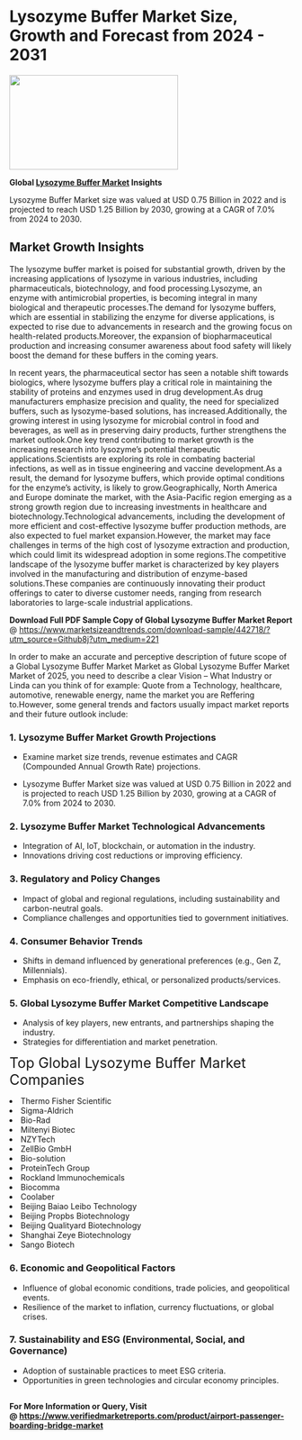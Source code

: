 <H1>Lysozyme Buffer Market Size, Growth and Forecast from 2024 - 2031</H1><img class="aligncenter size-medium wp-image-584254" src="https://thirdeyenews.in/wp-content/uploads/2024/09/Global-Market-Research-300x168.jpeg" alt="" width="300" height="168" /><p><strong>Global&nbsp;<a href="https://www.marketsizeandtrends.com/download-sample/442718/?utm_source=Github8j?utm_medium=221">Lysozyme Buffer Market</a> Insights</strong></p><p>Lysozyme Buffer Market size was valued at USD 0.75 Billion in 2022 and is projected to reach USD 1.25 Billion by 2030, growing at a CAGR of 7.0% from 2024 to 2030.</p><p><h2>Market Growth Insights</h2> <p>The lysozyme buffer market is poised for substantial growth, driven by the increasing applications of lysozyme in various industries, including pharmaceuticals, biotechnology, and food processing.Lysozyme, an enzyme with antimicrobial properties, is becoming integral in many biological and therapeutic processes.The demand for lysozyme buffers, which are essential in stabilizing the enzyme for diverse applications, is expected to rise due to advancements in research and the growing focus on health-related products.Moreover, the expansion of biopharmaceutical production and increasing consumer awareness about food safety will likely boost the demand for these buffers in the coming years.</p> <p>In recent years, the pharmaceutical sector has seen a notable shift towards biologics, where lysozyme buffers play a critical role in maintaining the stability of proteins and enzymes used in drug development.As drug manufacturers emphasize precision and quality, the need for specialized buffers, such as lysozyme-based solutions, has increased.Additionally, the growing interest in using lysozyme for microbial control in food and beverages, as well as in preserving dairy products, further strengthens the market outlook.One key trend contributing to market growth is the increasing research into lysozyme’s potential therapeutic applications.Scientists are exploring its role in combating bacterial infections, as well as in tissue engineering and vaccine development.As a result, the demand for lysozyme buffers, which provide optimal conditions for the enzyme’s activity, is likely to grow.Geographically, North America and Europe dominate the market, with the Asia-Pacific region emerging as a strong growth region due to increasing investments in healthcare and biotechnology.Technological advancements, including the development of more efficient and cost-effective lysozyme buffer production methods, are also expected to fuel market expansion.However, the market may face challenges in terms of the high cost of lysozyme extraction and production, which could limit its widespread adoption in some regions.The competitive landscape of the lysozyme buffer market is characterized by key players involved in the manufacturing and distribution of enzyme-based solutions.These companies are continuously innovating their product offerings to cater to diverse customer needs, ranging from research laboratories to large-scale industrial applications.</p> <p><span class=""><strong>Download Full PDF Sample Copy of Global Lysozyme Buffer Market Report</strong> @ <a href="https://www.marketsizeandtrends.com/download-sample/442718/?utm_source=Github8j?utm_medium=221" target="_blank">https://www.marketsizeandtrends.com/download-sample/442718/?utm_source=Github8j?utm_medium=221</a></span></p><p>In order to make an accurate and perceptive description of future scope of a Global&nbsp;Lysozyme Buffer Market Market as Global&nbsp;Lysozyme Buffer Market Market of 2025, you need to describe a clear Vision &ndash; What Industry or Linda can you think of for example: Quote from a Technology, healthcare, automotive, renewable energy, name the market you are Reffering to.However, some general trends and factors usually impact market reports and their future outlook include:</p><h3>1.&nbsp;<strong>Lysozyme Buffer Market Growth Projections</strong></h3><ul><li>Examine market size trends, revenue estimates and CAGR (Compounded Annual Growth Rate) projections.</li><li><p>Lysozyme Buffer Market size was valued at USD 0.75 Billion in 2022 and is projected to reach USD 1.25 Billion by 2030, growing at a CAGR of 7.0% from 2024 to 2030.</p></li></ul><h3>2.&nbsp;<strong>Lysozyme Buffer Market Technological Advancements</strong></h3><ul><li>Integration of AI, IoT, blockchain, or automation in the industry.</li><li>Innovations driving cost reductions or improving efficiency.</li></ul><h3>3.&nbsp;<strong>Regulatory and Policy Changes</strong></h3><ul><li>Impact of global and regional regulations, including sustainability and carbon-neutral goals.</li><li>Compliance challenges and opportunities tied to government initiatives.</li></ul><h3>4.&nbsp;<strong>Consumer Behavior Trends</strong></h3><ul><li>Shifts in demand influenced by generational preferences (e.g., Gen Z, Millennials).</li><li>Emphasis on eco-friendly, ethical, or personalized products/services.</li></ul><h3>5.&nbsp;<strong>Global Lysozyme Buffer Market Competitive Landscape</strong></h3><ul><li>Analysis of key players, new entrants, and partnerships shaping the industry.</li><li>Strategies for differentiation and market penetration.</li></ul><p data-pm-slice="1 1 []"><span style="color: inherit; font-family: inherit; font-size: 25px;">Top Global Lysozyme Buffer Market Companies</span></p><div class="" data-test-id=""><p><li>Thermo Fisher Scientific</li><li> Sigma-Aldrich</li><li> Bio-Rad</li><li> Miltenyi Biotec</li><li> NZYTech</li><li> ZellBio GmbH</li><li> Bio-solution</li><li> ProteinTech Group</li><li> Rockland Immunochemicals</li><li> Biocomma</li><li> Coolaber</li><li> Beijing Baiao Leibo Technology</li><li> Beijing Propbs Biotechnology</li><li> Beijing Qualityard Biotechnology</li><li> Shanghai Zeye Biotechnology</li><li> Sango Biotech</li></p></div><h3>6.&nbsp;<strong>Economic and Geopolitical Factors</strong></h3><ul><li>Influence of global economic conditions, trade policies, and geopolitical events.</li><li>Resilience of the market to inflation, currency fluctuations, or global crises.</li></ul><h3>7.&nbsp;<strong>Sustainability and ESG (Environmental, Social, and Governance)</strong></h3><ul><li>Adoption of sustainable practices to meet ESG criteria.</li><li>Opportunities in green technologies and circular economy principles.</li></ul><h2><strong style="font-size: 14px;">For More Information or Query, Visit @&nbsp;</strong><a style="background-color: #ffffff; font-size: 14px;" href="https://www.marketsizeandtrends.com/report/lysozyme-buffer-market/" target="_blank">https://www.verifiedmarketreports.com/product/airport-passenger-boarding-bridge-market</a></h2>